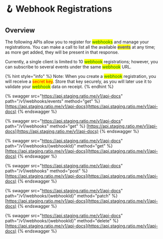 # 🪝 Webhook Registrations

## Overview

The following APIs allow you to register for <mark style="color:green;">webhooks</mark> and manage your registrations. You can make a call to list all the available <mark style="color:blue;">events</mark> at any time; as more get added, they will be present in that response.

Currently, a single client is limited to 10 <mark style="color:green;">webhook</mark> registrations; however, you can subscribe to several events under the same <mark style="color:green;">webhook</mark> URL.

{% hint style="info" %}
Note: When you create a <mark style="color:green;">webhook</mark> registration, you will receive a <mark style="color:red;">secret key</mark>. Store that key securely, as you will later use it to validate your <mark style="color:green;">webhook</mark> data on receipt.
{% endhint %}

{% swagger src="https://api.staging.ratio.me/v1/api-docs" path="/v1/webhooks/events" method="get" %}
[https://api.staging.ratio.me/v1/api-docs](https://api.staging.ratio.me/v1/api-docs)
{% endswagger %}

{% swagger src="https://api.staging.ratio.me/v1/api-docs" path="/v1/webhooks" method="get" %}
[https://api.staging.ratio.me/v1/api-docs](https://api.staging.ratio.me/v1/api-docs)
{% endswagger %}

{% swagger src="https://api.staging.ratio.me/v1/api-docs" path="/v1/webhooks/{webhookId}" method="get" %}
[https://api.staging.ratio.me/v1/api-docs](https://api.staging.ratio.me/v1/api-docs)
{% endswagger %}

{% swagger src="https://api.staging.ratio.me/v1/api-docs" path="/v1/webhooks" method="post" %}
[https://api.staging.ratio.me/v1/api-docs](https://api.staging.ratio.me/v1/api-docs)
{% endswagger %}

{% swagger src="https://api.staging.ratio.me/v1/api-docs" path="/v1/webhooks/{webhookId}" method="patch" %}
[https://api.staging.ratio.me/v1/api-docs](https://api.staging.ratio.me/v1/api-docs)
{% endswagger %}

{% swagger src="https://api.staging.ratio.me/v1/api-docs" path="/v1/webhooks/{webhookId}" method="delete" %}
[https://api.staging.ratio.me/v1/api-docs](https://api.staging.ratio.me/v1/api-docs)
{% endswagger %}
